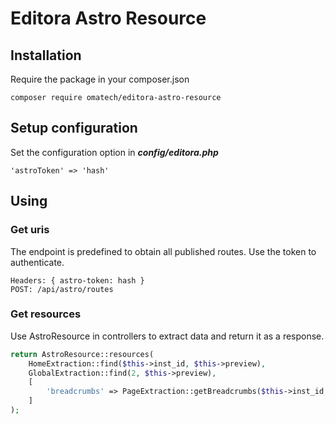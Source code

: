 # Editora Astro Resource

## Installation
Require the package in your composer.json

```
composer require omatech/editora-astro-resource
```

## Setup configuration
Set the configuration option in ***config/editora.php***

```config/editora.php
'astroToken' => 'hash'
```

## Using
### Get uris
The endpoint is predefined to obtain all published routes. Use the token to authenticate.

```
Headers: { astro-token: hash }
POST: /api/astro/routes
```

### Get resources
Use AstroResource in controllers to extract data and return it as a response.

```php
return AstroResource::resources(
    HomeExtraction::find($this->inst_id, $this->preview),
    GlobalExtraction::find(2, $this->preview),
    [
        'breadcrumbs' => PageExtraction::getBreadcrumbs($this->inst_id, $this->preview)
    ]
);
```
